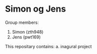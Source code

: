 # Simon og Jens

Group members:
1. Simon (zth948)
2. Jens (pwt169)

This repositary contains:
  a. inagural project
